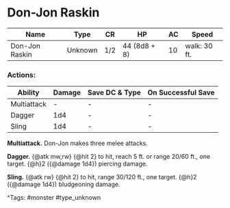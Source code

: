 # Don-Jon Raskin

| Name | Type | CR | HP | AC | Speed |
|------|------|----|----|----|-------|
| Don-Jon Raskin | Unknown | 1/2 | 44 (8d8 + 8) | 10 | walk: 30 ft. |

### Actions:

| Ability | Damage | Save DC & Type | On Successful Save |
|---------|--------|----------------|--------------------|
| Multiattack | - | - | - |
| Dagger | 1d4 | - | - |
| Sling | 1d4 | - | - |


**Multiattack.** Don-Jon makes three melee attacks.

**Dagger.** {@atk mw,rw} {@hit 2} to hit, reach 5 ft. or range 20/60 ft., one target. {@h}2 ({@damage 1d4}) piercing damage.

**Sling.** {@atk rw} {@hit 2} to hit, range 30/120 ft., one target. {@h}2 ({@damage 1d4}) bludgeoning damage.

^Tags: #monster #type_unknown